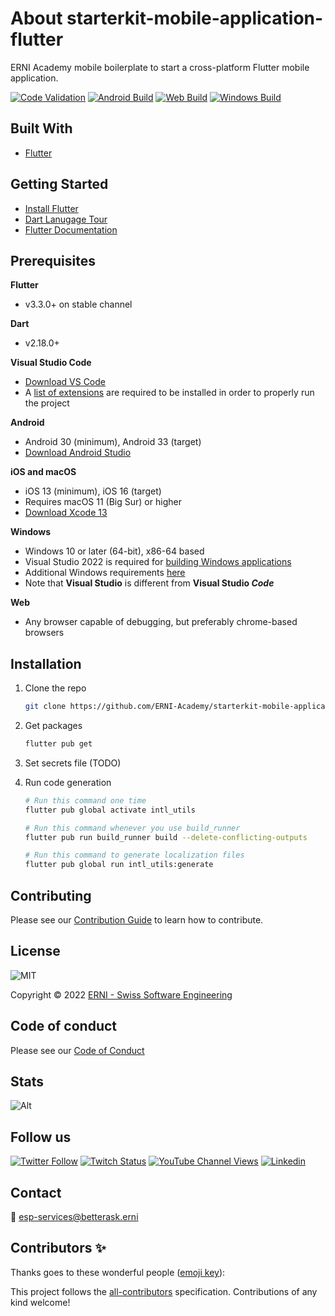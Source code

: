 # About starterkit-mobile-application-flutter

ERNI Academy mobile boilerplate to start a cross-platform Flutter mobile application.

<!-- ALL-CONTRIBUTORS-BADGE:START - Do not remove or modify this section -->
<!-- ALL-CONTRIBUTORS-BADGE:END -->

[![Code Validation](https://github.com/ERNI-Academy/starterkit-mobile-application-flutter/actions/workflows/ci-code-validation.yml/badge.svg)](https://github.com/ERNI-Academy/starterkit-mobile-application-flutter/actions/workflows/ci-code-validation.yml) [![Android Build](https://github.com/ERNI-Academy/starterkit-mobile-application-flutter/actions/workflows/ci-android.yml/badge.svg)](https://github.com/ERNI-Academy/starterkit-mobile-application-flutter/actions/workflows/ci-android.yml) [![Web Build](https://github.com/ERNI-Academy/starterkit-mobile-application-flutter/actions/workflows/ci-web.yml/badge.svg)](https://github.com/ERNI-Academy/starterkit-mobile-application-flutter/actions/workflows/ci-web.yml) [![Windows Build](https://github.com/ERNI-Academy/starterkit-mobile-application-flutter/actions/workflows/ci-windows.yml/badge.svg)](https://github.com/ERNI-Academy/starterkit-mobile-application-flutter/actions/workflows/ci-windows.yml)
## Built With

- [Flutter](https://flutter.dev)

## Getting Started

- [Install Flutter](https://docs.flutter.dev/get-started/install)
- [Dart Lanugage Tour](https://dart.dev/guides/language/language-tour)
- [Flutter Documentation](https://docs.flutter.dev/)

## Prerequisites

**Flutter**
- v3.3.0+ on stable channel

**Dart**
- v2.18.0+

**Visual Studio Code**
- [Download VS Code](https://code.visualstudio.com/download)
- A [list of extensions](erni_mobile/.vscode/extensions.json) are required to be installed in order to properly run the project

**Android**
- Android 30 (minimum), Android 33 (target)
- [Download Android Studio](https://developer.android.com/studio)

**iOS and macOS**
- iOS 13 (minimum), iOS 16 (target)
- Requires macOS 11 (Big Sur) or higher
- [Download Xcode 13](https://developer.apple.com/download/all/)

**Windows**
- Windows 10 or later (64-bit), x86-64 based
- Visual Studio 2022 is required for [building Windows applications](https://docs.flutter.dev/desktop#additional-windows-requirements)
- Additional Windows requirements [here](https://docs.flutter.dev/development/platform-integration/desktop#additional-windows-requirements)
- Note that **Visual Studio** is different from **Visual Studio *Code***
  
**Web**
- Any browser capable of debugging, but preferably chrome-based browsers

## Installation

1. Clone the repo

   ```sh
   git clone https://github.com/ERNI-Academy/starterkit-mobile-application-flutter.git
   ```

2. Get packages

    ```sh
    flutter pub get
    ```
3. Set secrets file (TODO)

4. Run code generation

    ```sh
    # Run this command one time
    flutter pub global activate intl_utils

    # Run this command whenever you use build_runner
    flutter pub run build_runner build --delete-conflicting-outputs

    # Run this command to generate localization files
    flutter pub global run intl_utils:generate
    ```

## Contributing

Please see our [Contribution Guide](CONTRIBUTING.md) to learn how to contribute.

## License

![MIT](https://img.shields.io/badge/License-MIT-blue.svg)

Copyright © 2022 [ERNI - Swiss Software Engineering](https://www.betterask.erni)

## Code of conduct

Please see our [Code of Conduct](CODE_OF_CONDUCT.md)

## Stats

![Alt](https://repobeats.axiom.co/api/embed/0efcc903e049a8ee8086139e5a6b22e2504c1fa1.svg "Repobeats analytics image")

## Follow us

[![Twitter Follow](https://img.shields.io/twitter/follow/ERNI?style=social)](https://www.twitter.com/ERNI)
[![Twitch Status](https://img.shields.io/twitch/status/erni_academy?label=Twitch%20Erni%20Academy&style=social)](https://www.twitch.tv/erni_academy)
[![YouTube Channel Views](https://img.shields.io/youtube/channel/views/UCkdDcxjml85-Ydn7Dc577WQ?label=Youtube%20Erni%20Academy&style=social)](https://www.youtube.com/channel/UCkdDcxjml85-Ydn7Dc577WQ)
[![Linkedin](https://img.shields.io/badge/linkedin-31k-green?style=social&logo=Linkedin)](https://www.linkedin.com/company/erni)

## Contact

📧 [esp-services@betterask.erni](mailto:esp-services@betterask.erni)

## Contributors ✨

Thanks goes to these wonderful people ([emoji key](https://allcontributors.org/docs/en/emoji-key)):

<!-- ALL-CONTRIBUTORS-LIST:START - Do not remove or modify this section -->
<!-- ALL-CONTRIBUTORS-LIST:END -->
This project follows the [all-contributors](https://github.com/all-contributors/all-contributors) specification. Contributions of any kind welcome!
